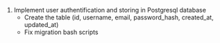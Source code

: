 1. Implement user authentification and storing in Postgresql database
    - Create the table (id, username, email, password_hash, created_at, updated_at)
    - Fix migration bash scripts
